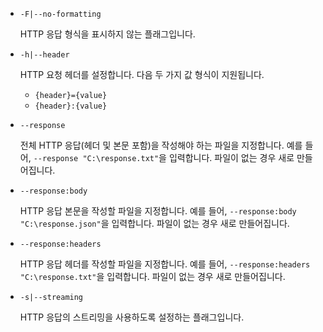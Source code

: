 * `-F|--no-formatting`

  HTTP 응답 형식을 표시하지 않는 플래그입니다.

* `-h|--header`

  HTTP 요청 헤더를 설정합니다. 다음 두 가지 값 형식이 지원됩니다.

  * `{header}={value}`
  * `{header}:{value}`

* `--response`

  전체 HTTP 응답(헤더 및 본문 포함)을 작성해야 하는 파일을 지정합니다. 예를 들어, `--response "C:\response.txt"`을 입력합니다. 파일이 없는 경우 새로 만들어집니다.

* `--response:body`

  HTTP 응답 본문을 작성할 파일을 지정합니다. 예를 들어, `--response:body "C:\response.json"`을 입력합니다. 파일이 없는 경우 새로 만들어집니다.

* `--response:headers`

  HTTP 응답 헤더를 작성할 파일을 지정합니다. 예를 들어, `--response:headers "C:\response.txt"`을 입력합니다. 파일이 없는 경우 새로 만들어집니다.

* `-s|--streaming`

  HTTP 응답의 스트리밍을 사용하도록 설정하는 플래그입니다.
